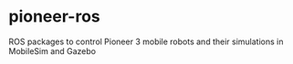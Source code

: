 # pioneer-ros
ROS packages to control Pioneer 3 mobile robots and their simulations in MobileSim and Gazebo
